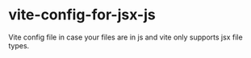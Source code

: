 # vite-config-for-jsx-js
Vite config file in case your files are in js and vite only supports jsx file types. 
